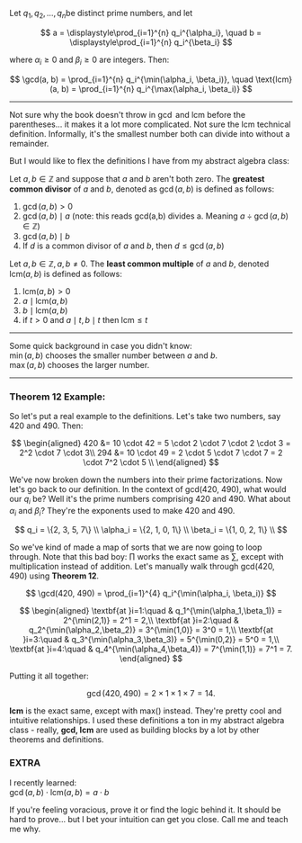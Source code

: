 Let $q_1, q_2, \dots, q_n$be distinct prime numbers, and let

$$
a = \displaystyle\prod_{i=1}^{n} q_i^{\alpha_i}, \quad b = \displaystyle\prod_{i=1}^{n} q_i^{\beta_i}
$$

where $\alpha_i \geq 0$ and $\beta_i \geq 0$ are integers. Then:

$$
\gcd(a, b) = \prod_{i=1}^{n} q_i^{\min(\alpha_i, \beta_i)}, \quad
\text{lcm}(a, b) = \prod_{i=1}^{n} q_i^{\max(\alpha_i, \beta_i)}
$$

---

Not sure why the book doesn't throw in $\gcd$ and $\text{lcm}$ before the parentheses... it makes it a lot more complicated. Not sure the lcm technical definition. Informally, it's the smallest number both can divide into without a remainder.

But I would like to flex the definitions I have from my abstract algebra class:

Let $a, b \in \mathbb{Z}$ and suppose that $a$ and $b$ aren't both zero. The **greatest common divisor** of $a$ and $b$, denoted as $\gcd(a,b)$ is defined as follows:

1. $\gcd(a,b) > 0$
2. $\gcd(a,b) \mid a$ (note: this reads gcd(a,b) divides a. Meaning $a \div \gcd(a, b) \in \mathbb{Z}$)
3. $\gcd(a,b) \mid b$
4. If $d$ is a common divisor of $a$ and $b$, then $d \leq \gcd(a,b)$

Let $a, b \in \mathbb{Z}, a,b \neq 0$. The **least common multiple** of $a$ and $b$, denoted $\text{lcm}(a,b)$ is defined as follows:

1. $\text{lcm}(a,b) > 0$
2. $a \mid \text{lcm}(a,b)$
3. $b \mid \text{lcm}(a,b)$
4. if $t > 0$ and $a \mid t, b \mid t$ then $\text{lcm} \leq t$

---

Some quick background in case you didn't know:  
$\min(a, b)$ chooses the smaller number between $a$ and $b$.  
$\max(a, b)$ chooses the larger number.

---

### Theorem 12 Example:

So let's put a real example to the definitions. Let's take two numbers, say 420 and 490. Then:

$$
\begin{aligned}
	420 &= 10 \cdot 42 = 5 \cdot 2 \cdot 7 \cdot 2 \cdot 3 = 2^2 \cdot 7 \cdot 3\\
	294 &= 10 \cdot 49 = 2 \cdot 5 \cdot 7 \cdot 7 = 2 \cdot 7^2 \cdot 5 \\
\end{aligned}
$$

We've now broken down the numbers into their prime factorizations. Now let's go back to our definition. In the context of gcd(420, 490), what would our $q_i$ be? Well it's the prime numbers comprising 420 and 490. What about $\alpha_i$ and $\beta_i$? They're the exponents used to make 420 and 490.

$$
	q_i = \{2, 3, 5, 7\} \\
	\alpha_i = \{2, 1, 0, 1\} \\
	\beta_i = \{1, 0, 2, 1\} \\
$$

So we've kind of made a map of sorts that we are now going to loop through. Note that this bad boy: $\prod$ works the exact same as $\sum$, except with multiplication instead of addition. Let's manually walk through gcd(420, 490) using **Theorem 12**.

$$
	\gcd(420, 490) = \prod_{i=1}^{4} q_i^{\min(\alpha_i, \beta_i)}
$$

$$
	\begin{aligned}
		\textbf{at }i=1:\quad & q_1^{\min(\alpha_1,\beta_1)}
				= 2^{\min(2,1)} = 2^1 = 2,\\
		\textbf{at }i=2:\quad & q_2^{\min(\alpha_2,\beta_2)}
				= 3^{\min(1,0)} = 3^0 = 1,\\
		\textbf{at }i=3:\quad & q_3^{\min(\alpha_3,\beta_3)}
				= 5^{\min(0,2)} = 5^0 = 1,\\
		\textbf{at }i=4:\quad & q_4^{\min(\alpha_4,\beta_4)}
				= 7^{\min(1,1)} = 7^1 = 7.
	\end{aligned}
$$

Putting it all together:

$$
\gcd(420,490)
= 2 \times 1 \times 1 \times 7
= 14.
$$

**lcm** is the exact same, except with max() instead. They're pretty cool and intuitive relationships. I used these definitions a ton in my abstract algebra class - really, **gcd, lcm** are used as building blocks by a lot by other theorems and definitions.

### EXTRA

I recently learned:  
$\gcd(a, b) \cdot \text{lcm}(a, b) = a \cdot b$

If you're feeling voracious, prove it or find the logic behind it. It should be hard to prove... but I bet your intuition can get you close. Call me and teach me why.
